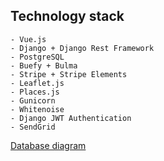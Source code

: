 ## Technology stack
    - Vue.js
    - Django + Django Rest Framework
    - PostgreSQL
    - Buefy + Bulma
    - Stripe + Stripe Elements
    - Leaflet.js
    - Places.js
    - Gunicorn
    - Whitenoise
    - Django JWT Authentication
    - SendGrid

[Database diagram](https://i.imgur.com/jkN7aGZ.png)
